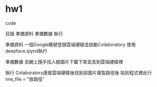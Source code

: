 # hw1
code

目錄
準備資料
準備數據
執行

準備資料
一個Google賬號登錄雲端硬碟並啟動Colaboratory
使用deepface.ipynd執行

準備數據
去網上隨手找人臉圖片下載下來並丟到雲端硬碟裡

執行
Colaboratory連接雲端硬碟後找到該圖片複製路徑後
貼到程式裡此行ime_file = "放路徑"
